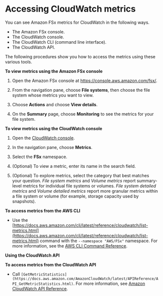 # Accessing CloudWatch metrics<a name="accessingmetrics"></a>

You can see Amazon FSx metrics for CloudWatch in the following ways\. 
+ The Amazon FSx console\.
+ The CloudWatch console\.
+ The CloudWatch CLI \(command line interface\)\.
+ The CloudWatch API\.

The following procedures show you how to access the metrics using these various tools\.

**To view metrics using the Amazon FSx console**

1. Open the Amazon FSx console at [https://console\.aws\.amazon\.com/fsx/](https://console.aws.amazon.com/fsx/)\.

1. From the navigation pane, choose **File systems**, then choose the file system whose metrics you want to view\.

1. Choose **Actions** and choose **View details**\. 

1. On the **Summary** page, choose **Monitoring** to see the metrics for your file system\. 

**To view metrics using the CloudWatch console**

1. Open the [CloudWatch console](https://console.aws.amazon.com/cloudwatch)\.

1. In the navigation pane, choose **Metrics**\. 

1. Select the **FSx** namespace\.

1. \(Optional\) To view a metric, enter its name in the search field\.

1. \(Optional\) To explore metrics, select the category that best matches your question\. *File system metrics* and *Volume metrics* report summary\-level metrics for individual file systems or volumes\. *File system detailed metrics* and *Volume detailed metrics* report more granular metrics within a file system or volume \(for example, storage capacity used by snapshots\)\.

**To access metrics from the AWS CLI**
+ Use the [https://docs.aws.amazon.com/cli/latest/reference/cloudwatch/list-metrics.html](https://docs.aws.amazon.com/cli/latest/reference/cloudwatch/list-metrics.html) command with the `--namespace "AWS/FSx"` namespace\. For more information, see the [AWS CLI Command Reference](https://docs.aws.amazon.com/cli/latest/reference/)\.

**Using the CloudWatch API**

**To access metrics from the CloudWatch API**
+ Call `[GetMetricStatistics](https://docs.aws.amazon.com/AmazonCloudWatch/latest/APIReference/API_GetMetricStatistics.html)`\. For more information, see [Amazon CloudWatch API Reference](https://docs.aws.amazon.com/AmazonCloudWatch/latest/APIReference/)\. 